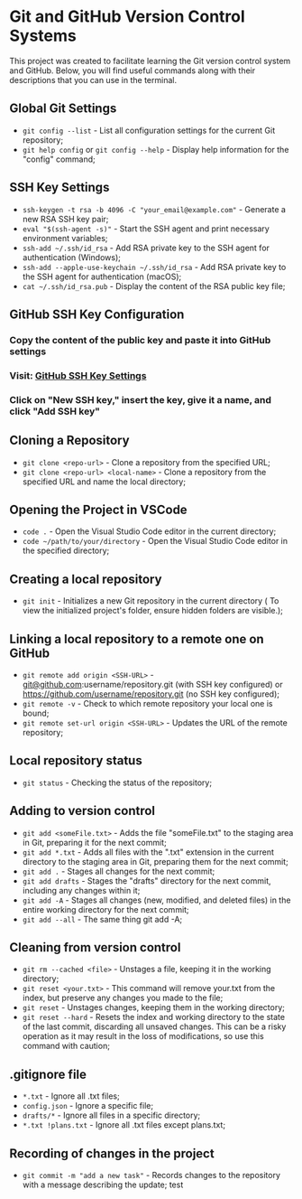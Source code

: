 # Git and GitHub Version Control Systems

This project was created to facilitate learning the Git version control system and GitHub. Below, you will find useful commands along with their descriptions that you can use in the terminal.

## Global Git Settings

- `git config --list` - List all configuration settings for the current Git repository;
- `git help config` or `git config --help` - Display help information for the "config" command;

## SSH Key Settings

- `ssh-keygen -t rsa -b 4096 -C "your_email@example.com"` - Generate a new RSA SSH key pair;
- `eval "$(ssh-agent -s)"` - Start the SSH agent and print necessary environment variables;
- `ssh-add ~/.ssh/id_rsa` - Add RSA private key to the SSH agent for authentication (Windows);
- `ssh-add --apple-use-keychain ~/.ssh/id_rsa` - Add RSA private key to the SSH agent for authentication (macOS);
- `cat ~/.ssh/id_rsa.pub` - Display the content of the RSA public key file;

## GitHub SSH Key Configuration

### Copy the content of the public key and paste it into GitHub settings

### Visit: [GitHub SSH Key Settings](https://github.com/settings/keys)

### Click on "New SSH key," insert the key, give it a name, and click "Add SSH key"

## Cloning a Repository

- `git clone <repo-url>` - Clone a repository from the specified URL;
- `git clone <repo-url> <local-name>` - Clone a repository from the specified URL and name the local directory;

## Opening the Project in VSCode

- `code .` - Open the Visual Studio Code editor in the current directory;
- `code ~/path/to/your/directory` - Open the Visual Studio Code editor in the specified directory;

## Creating a local repository

- `git init` - Initializes a new Git repository in the current directory (
  To view the initialized project's folder, ensure hidden folders are visible.);

## Linking a local repository to a remote one on GitHub

- `git remote add origin <SSH-URL>` - git@github.com:username/repository.git (with SSH key configured) or <https://github.com/username/repository.git> (no SSH key configured);
- `git remote -v` - Check to which remote repository your local one is bound;
- `git remote set-url origin <SSH-URL>` - Updates the URL of the remote repository;

## Local repository status

- `git status` - Checking the status of the repository;

## Adding to version control

- `git add <someFile.txt>` - Adds the file "someFile.txt" to the staging area in Git, preparing it for the next commit;
- `git add *.txt` - Adds all files with the ".txt" extension in the current directory to the staging area in Git, preparing them for the next commit;
- `git add .` - Stages all changes for the next commit;
- `git add drafts` - Stages the "drafts" directory for the next commit, including any changes within it;
- `git add -A` - Stages all changes (new, modified, and deleted files) in the entire working directory for the next commit;
- `git add --all` - The same thing git add -A;

## Cleaning from version control

- `git rm --cached <file>` - Unstages a file, keeping it in the working directory;
- `git reset <your.txt>` - This command will remove your.txt from the index, but preserve any changes you made to the file;
- `git reset` - Unstages changes, keeping them in the working directory;
- `git reset --hard` - Resets the index and working directory to the state of the last commit, discarding all unsaved changes. This can be a risky operation as it may result in the loss of modifications, so use this command with caution;

## .gitignore file

- `*.txt` - Ignore all .txt files;
- `config.json` - Ignore a specific file;
- `drafts/*` - Ignore all files in a specific directory;
- `*.txt !plans.txt` - Ignore all .txt files except plans.txt;

## Recording of changes in the project

- `git commit -m "add a new task"` - Records changes to the repository with a message describing the update;
  test

